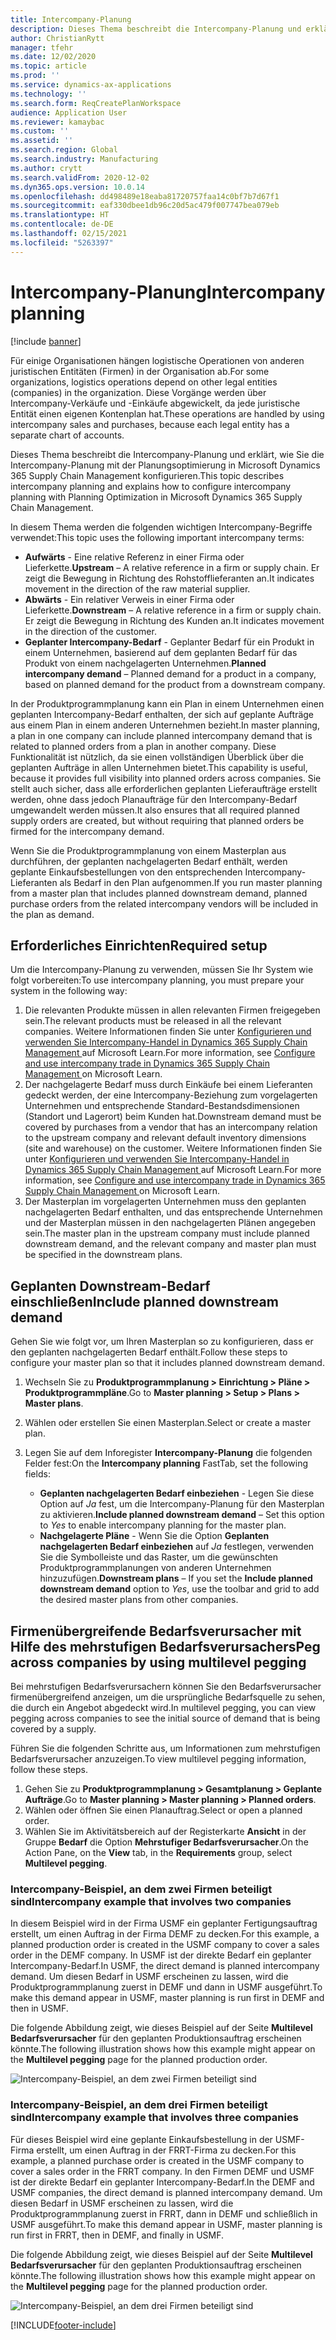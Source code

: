 ```yaml
---
title: Intercompany-Planung
description: Dieses Thema beschreibt die Intercompany-Planung und erklärt, wie Sie die Intercompany-Planung mit der Planungsoptimierung in Microsoft Dynamics 365 Supply Chain Management konfigurieren.
author: ChristianRytt
manager: tfehr
ms.date: 12/02/2020
ms.topic: article
ms.prod: ''
ms.service: dynamics-ax-applications
ms.technology: ''
ms.search.form: ReqCreatePlanWorkspace
audience: Application User
ms.reviewer: kamaybac
ms.custom: ''
ms.assetid: ''
ms.search.region: Global
ms.search.industry: Manufacturing
ms.author: crytt
ms.search.validFrom: 2020-12-02
ms.dyn365.ops.version: 10.0.14
ms.openlocfilehash: dd498489e18eaba81720757faa14c0bf7b7d67f1
ms.sourcegitcommit: eaf330dbee1db96c20d5ac479f007747bea079eb
ms.translationtype: HT
ms.contentlocale: de-DE
ms.lasthandoff: 02/15/2021
ms.locfileid: "5263397"
---
```

# <a name="intercompany-planning"></a><span data-ttu-id="f1524-103">Intercompany-Planung</span><span class="sxs-lookup"><span data-stu-id="f1524-103">Intercompany planning</span></span>

[!include [banner](../../includes/banner.md)]

<span data-ttu-id="f1524-104">Für einige Organisationen hängen logistische Operationen von anderen juristischen Entitäten (Firmen) in der Organisation ab.</span><span class="sxs-lookup"><span data-stu-id="f1524-104">For some organizations, logistics operations depend on other legal entities (companies) in the organization.</span></span> <span data-ttu-id="f1524-105">Diese Vorgänge werden über Intercompany-Verkäufe und -Einkäufe abgewickelt, da jede juristische Entität einen eigenen Kontenplan hat.</span><span class="sxs-lookup"><span data-stu-id="f1524-105">These operations are handled by using intercompany sales and purchases, because each legal entity has a separate chart of accounts.</span></span>

<span data-ttu-id="f1524-106">Dieses Thema beschreibt die Intercompany-Planung und erklärt, wie Sie die Intercompany-Planung mit der Planungsoptimierung in Microsoft Dynamics 365 Supply Chain Management konfigurieren.</span><span class="sxs-lookup"><span data-stu-id="f1524-106">This topic describes intercompany planning and explains how to configure intercompany planning with Planning Optimization in Microsoft Dynamics 365 Supply Chain Management.</span></span>

<span data-ttu-id="f1524-107">In diesem Thema werden die folgenden wichtigen Intercompany-Begriffe verwendet:</span><span class="sxs-lookup"><span data-stu-id="f1524-107">This topic uses the following important intercompany terms:</span></span>

- <span data-ttu-id="f1524-108">**Aufwärts** - Eine relative Referenz in einer Firma oder Lieferkette.</span><span class="sxs-lookup"><span data-stu-id="f1524-108">**Upstream** – A relative reference in a firm or supply chain.</span></span> <span data-ttu-id="f1524-109">Er zeigt die Bewegung in Richtung des Rohstofflieferanten an.</span><span class="sxs-lookup"><span data-stu-id="f1524-109">It indicates movement in the direction of the raw material supplier.</span></span>
- <span data-ttu-id="f1524-110">**Abwärts** - Ein relativer Verweis in einer Firma oder Lieferkette.</span><span class="sxs-lookup"><span data-stu-id="f1524-110">**Downstream** – A relative reference in a firm or supply chain.</span></span> <span data-ttu-id="f1524-111">Er zeigt die Bewegung in Richtung des Kunden an.</span><span class="sxs-lookup"><span data-stu-id="f1524-111">It indicates movement in the direction of the customer.</span></span>
- <span data-ttu-id="f1524-112">**Geplanter Intercompany-Bedarf** - Geplanter Bedarf für ein Produkt in einem Unternehmen, basierend auf dem geplanten Bedarf für das Produkt von einem nachgelagerten Unternehmen.</span><span class="sxs-lookup"><span data-stu-id="f1524-112">**Planned intercompany demand** – Planned demand for a product in a company, based on planned demand for the product from a downstream company.</span></span>

<span data-ttu-id="f1524-113">In der Produktprogrammplanung kann ein Plan in einem Unternehmen einen geplanten Intercompany-Bedarf enthalten, der sich auf geplante Aufträge aus einem Plan in einem anderen Unternehmen bezieht.</span><span class="sxs-lookup"><span data-stu-id="f1524-113">In master planning, a plan in one company can include planned intercompany demand that is related to planned orders from a plan in another company.</span></span> <span data-ttu-id="f1524-114">Diese Funktionalität ist nützlich, da sie einen vollständigen Überblick über die geplanten Aufträge in allen Unternehmen bietet.</span><span class="sxs-lookup"><span data-stu-id="f1524-114">This capability is useful, because it provides full visibility into planned orders across companies.</span></span> <span data-ttu-id="f1524-115">Sie stellt auch sicher, dass alle erforderlichen geplanten Lieferaufträge erstellt werden, ohne dass jedoch Planaufträge für den Intercompany-Bedarf umgewandelt werden müssen.</span><span class="sxs-lookup"><span data-stu-id="f1524-115">It also ensures that all required planned supply orders are created, but without requiring that planned orders be firmed for the intercompany demand.</span></span>

<span data-ttu-id="f1524-116">Wenn Sie die Produktprogrammplanung von einem Masterplan aus durchführen, der geplanten nachgelagerten Bedarf enthält, werden geplante Einkaufsbestellungen von den entsprechenden Intercompany-Lieferanten als Bedarf in den Plan aufgenommen.</span><span class="sxs-lookup"><span data-stu-id="f1524-116">If you run master planning from a master plan that includes planned downstream demand, planned purchase orders from the related intercompany vendors will be included in the plan as demand.</span></span>

## <a name="required-setup"></a><span data-ttu-id="f1524-117">Erforderliches Einrichten</span><span class="sxs-lookup"><span data-stu-id="f1524-117">Required setup</span></span>

<span data-ttu-id="f1524-118">Um die Intercompany-Planung zu verwenden, müssen Sie Ihr System wie folgt vorbereiten:</span><span class="sxs-lookup"><span data-stu-id="f1524-118">To use intercompany planning, you must prepare your system in the following way:</span></span>

1. <span data-ttu-id="f1524-119">Die relevanten Produkte müssen in allen relevanten Firmen freigegeben sein.</span><span class="sxs-lookup"><span data-stu-id="f1524-119">The relevant products must be released in all the relevant companies.</span></span> <span data-ttu-id="f1524-120">Weitere Informationen finden Sie unter [Konfigurieren und verwenden Sie Intercompany-Handel in Dynamics 365 Supply Chain Management ](https://docs.microsoft.com/learn/modules/configure-use-intercompany-trade-dyn365-supply-chain-mgmt/) auf Microsoft Learn.</span><span class="sxs-lookup"><span data-stu-id="f1524-120">For more information, see [Configure and use intercompany trade in Dynamics 365 Supply Chain Management ](https://docs.microsoft.com/learn/modules/configure-use-intercompany-trade-dyn365-supply-chain-mgmt/) on Microsoft Learn.</span></span>
1. <span data-ttu-id="f1524-121">Der nachgelagerte Bedarf muss durch Einkäufe bei einem Lieferanten gedeckt werden, der eine Intercompany-Beziehung zum vorgelagerten Unternehmen und entsprechende Standard-Bestandsdimensionen (Standort und Lagerort) beim Kunden hat.</span><span class="sxs-lookup"><span data-stu-id="f1524-121">Downstream demand must be covered by purchases from a vendor that has an intercompany relation to the upstream company and relevant default inventory dimensions (site and warehouse) on the customer.</span></span> <span data-ttu-id="f1524-122">Weitere Informationen finden Sie unter [Konfigurieren und verwenden Sie Intercompany-Handel in Dynamics 365 Supply Chain Management ](https://docs.microsoft.com/learn/modules/configure-use-intercompany-trade-dyn365-supply-chain-mgmt/) auf Microsoft Learn.</span><span class="sxs-lookup"><span data-stu-id="f1524-122">For more information, see [Configure and use intercompany trade in Dynamics 365 Supply Chain Management ](https://docs.microsoft.com/learn/modules/configure-use-intercompany-trade-dyn365-supply-chain-mgmt/) on Microsoft Learn.</span></span>
1. <span data-ttu-id="f1524-123">Der Masterplan im vorgelagerten Unternehmen muss den geplanten nachgelagerten Bedarf enthalten, und das entsprechende Unternehmen und der Masterplan müssen in den nachgelagerten Plänen angegeben sein.</span><span class="sxs-lookup"><span data-stu-id="f1524-123">The master plan in the upstream company must include planned downstream demand, and the relevant company and master plan must be specified in the downstream plans.</span></span>

## <a name="include-planned-downstream-demand"></a><span data-ttu-id="f1524-124">Geplanten Downstream-Bedarf einschließen</span><span class="sxs-lookup"><span data-stu-id="f1524-124">Include planned downstream demand</span></span>

<span data-ttu-id="f1524-125">Gehen Sie wie folgt vor, um Ihren Masterplan so zu konfigurieren, dass er den geplanten nachgelagerten Bedarf enthält.</span><span class="sxs-lookup"><span data-stu-id="f1524-125">Follow these steps to configure your master plan so that it includes planned downstream demand.</span></span>

1. <span data-ttu-id="f1524-126">Wechseln Sie zu **Produktprogrammplanung \> Einrichtung \> Pläne \> Produktprogrammpläne**.</span><span class="sxs-lookup"><span data-stu-id="f1524-126">Go to **Master planning \> Setup \> Plans \> Master plans**.</span></span>
1. <span data-ttu-id="f1524-127">Wählen oder erstellen Sie einen Masterplan.</span><span class="sxs-lookup"><span data-stu-id="f1524-127">Select or create a master plan.</span></span>
1. <span data-ttu-id="f1524-128">Legen Sie auf dem Inforegister **Intercompany-Planung** die folgenden Felder fest:</span><span class="sxs-lookup"><span data-stu-id="f1524-128">On the **Intercompany planning** FastTab, set the following fields:</span></span>

    - <span data-ttu-id="f1524-129">**Geplanten nachgelagerten Bedarf einbeziehen** - Legen Sie diese Option auf *Ja* fest, um die Intercompany-Planung für den Masterplan zu aktivieren.</span><span class="sxs-lookup"><span data-stu-id="f1524-129">**Include planned downstream demand** – Set this option to *Yes* to enable intercompany planning for the master plan.</span></span>
    - <span data-ttu-id="f1524-130">**Nachgelagerte Pläne** - Wenn Sie die Option **Geplanten nachgelagerten Bedarf einbeziehen** auf *Ja* festlegen, verwenden Sie die Symbolleiste und das Raster, um die gewünschten Produktprogrammplanungen von anderen Unternehmen hinzuzufügen.</span><span class="sxs-lookup"><span data-stu-id="f1524-130">**Downstream plans** – If you set the **Include planned downstream demand** option to *Yes*, use the toolbar and grid to add the desired master plans from other companies.</span></span>

## <a name="peg-across-companies-by-using-multilevel-pegging"></a><span data-ttu-id="f1524-131">Firmenübergreifende Bedarfsverursacher mit Hilfe des mehrstufigen Bedarfsverursachers</span><span class="sxs-lookup"><span data-stu-id="f1524-131">Peg across companies by using multilevel pegging</span></span>

<span data-ttu-id="f1524-132">Bei mehrstufigen Bedarfsverursachern können Sie den Bedarfsverursacher firmenübergreifend anzeigen, um die ursprüngliche Bedarfsquelle zu sehen, die durch ein Angebot abgedeckt wird.</span><span class="sxs-lookup"><span data-stu-id="f1524-132">In multilevel pegging, you can view pegging across companies to see the initial source of demand that is being covered by a supply.</span></span>

<span data-ttu-id="f1524-133">Führen Sie die folgenden Schritte aus, um Informationen zum mehrstufigen Bedarfsverursacher anzuzeigen.</span><span class="sxs-lookup"><span data-stu-id="f1524-133">To view multilevel pegging information, follow these steps.</span></span>

1. <span data-ttu-id="f1524-134">Gehen Sie zu **Produktprogrammplanung \> Gesamtplanung \> Geplante Aufträge**.</span><span class="sxs-lookup"><span data-stu-id="f1524-134">Go to **Master planning \> Master planning \> Planned orders**.</span></span>
1. <span data-ttu-id="f1524-135">Wählen oder öffnen Sie einen Planauftrag.</span><span class="sxs-lookup"><span data-stu-id="f1524-135">Select or open a planned order.</span></span>
1. <span data-ttu-id="f1524-136">Wählen Sie im Aktivitätsbereich auf der Registerkarte **Ansicht** in der Gruppe **Bedarf** die Option **Mehrstufiger Bedarfsverursacher**.</span><span class="sxs-lookup"><span data-stu-id="f1524-136">On the Action Pane, on the **View** tab, in the **Requirements** group, select **Multilevel pegging**.</span></span>

### <a name="intercompany-example-that-involves-two-companies"></a><span data-ttu-id="f1524-137">Intercompany-Beispiel, an dem zwei Firmen beteiligt sind</span><span class="sxs-lookup"><span data-stu-id="f1524-137">Intercompany example that involves two companies</span></span>

<span data-ttu-id="f1524-138">In diesem Beispiel wird in der Firma USMF ein geplanter Fertigungsauftrag erstellt, um einen Auftrag in der Firma DEMF zu decken.</span><span class="sxs-lookup"><span data-stu-id="f1524-138">For this example, a planned production order is created in the USMF company to cover a sales order in the DEMF company.</span></span> <span data-ttu-id="f1524-139">In USMF ist der direkte Bedarf ein geplanter Intercompany-Bedarf.</span><span class="sxs-lookup"><span data-stu-id="f1524-139">In USMF, the direct demand is planned intercompany demand.</span></span> <span data-ttu-id="f1524-140">Um diesen Bedarf in USMF erscheinen zu lassen, wird die Produktprogrammplanung zuerst in DEMF und dann in USMF ausgeführt.</span><span class="sxs-lookup"><span data-stu-id="f1524-140">To make this demand appear in USMF, master planning is run first in DEMF and then in USMF.</span></span>

<span data-ttu-id="f1524-141">Die folgende Abbildung zeigt, wie dieses Beispiel auf der Seite **Multilevel Bedarfsverursacher** für den geplanten Produktionsauftrag erscheinen könnte.</span><span class="sxs-lookup"><span data-stu-id="f1524-141">The following illustration shows how this example might appear on the **Multilevel pegging** page for the planned production order.</span></span>

![Intercompany-Beispiel, an dem zwei Firmen beteiligt sind](media/IntercompanyPlanning1.png)

### <a name="intercompany-example-that-involves-three-companies"></a><span data-ttu-id="f1524-143">Intercompany-Beispiel, an dem drei Firmen beteiligt sind</span><span class="sxs-lookup"><span data-stu-id="f1524-143">Intercompany example that involves three companies</span></span>

<span data-ttu-id="f1524-144">Für dieses Beispiel wird eine geplante Einkaufsbestellung in der USMF-Firma erstellt, um einen Auftrag in der FRRT-Firma zu decken.</span><span class="sxs-lookup"><span data-stu-id="f1524-144">For this example, a planned purchase order is created in the USMF company to cover a sales order in the FRRT company.</span></span> <span data-ttu-id="f1524-145">In den Firmen DEMF und USMF ist der direkte Bedarf ein geplanter Intercompany-Bedarf.</span><span class="sxs-lookup"><span data-stu-id="f1524-145">In the DEMF and USMF companies, the direct demand is planned intercompany demand.</span></span> <span data-ttu-id="f1524-146">Um diesen Bedarf in USMF erscheinen zu lassen, wird die Produktprogrammplanung zuerst in FRRT, dann in DEMF und schließlich in USMF ausgeführt.</span><span class="sxs-lookup"><span data-stu-id="f1524-146">To make this demand appear in USMF, master planning is run first in FRRT, then in DEMF, and finally in USMF.</span></span>

<span data-ttu-id="f1524-147">Die folgende Abbildung zeigt, wie dieses Beispiel auf der Seite **Multilevel Bedarfsverursacher** für den geplanten Produktionsauftrag erscheinen könnte.</span><span class="sxs-lookup"><span data-stu-id="f1524-147">The following illustration shows how this example might appear on the **Multilevel pegging** page for the planned production order.</span></span>

![Intercompany-Beispiel, an dem drei Firmen beteiligt sind](media/IntercompanyPlanning2.png)


[!INCLUDE[footer-include](../../../includes/footer-banner.md)]